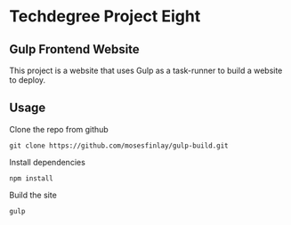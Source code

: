 # Techdegree Project Eight
## Gulp Frontend Website

This project is a website that uses Gulp as a task-runner to build a website to deploy.

## Usage

Clone the repo from github
```
git clone https://github.com/mosesfinlay/gulp-build.git
```
Install dependencies
```
npm install
```
Build the site
```
gulp
```